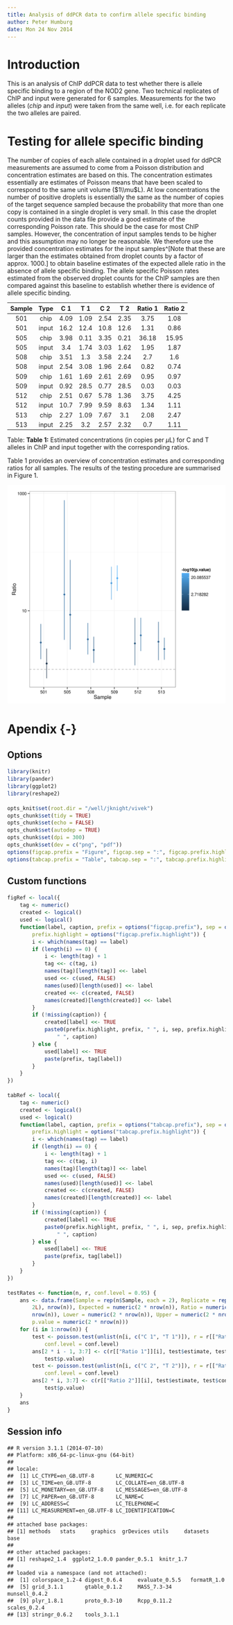 ```yaml
---
title: Analysis of ddPCR data to confirm allele specific binding
author: Peter Humburg
date: Mon 24 Nov 2014
---
```






# Introduction


This is an analysis of ChIP ddPCR data to test whether there is allele specific binding 
to a region of the NOD2 gene. Two technical replicates of ChIP and input were generated
for 6 samples. Measurements for the two 
alleles (_chip_ and _input_) were taken from the same well, i.e. for each
replicate the two alleles are paired.

# Testing for allele specific binding
The number of copies of each allele contained in a droplet used for ddPCR measurements 
are assumed to come from a Poisson distribution and concentration estimates are based on this. 
The concentration estimates essentially are estimates of Poisson means that have been scaled 
to correspond to the same unit volume ($1\\mu$L). At low concentrations the number
of positive droplets is essentially the same as the number of copies of the target
sequence sampled because the probability that more than one copy is contained in a
single droplet is very small. In this case the droplet counts provided in the data file
provide a good estimate of the corresponding Poisson rate. This should be the case for
most ChIP samples. However, the concentration of input samples tends to be higher and this
assumption may no longer be reasonable. We therefore use the provided concentration
estimates for the input samples^[Note that these are larger than the estimates obtained from
droplet counts by a factor of approx. 1000.] to obtain baseline estimates of the expected
allele ratio in the absence of allele specific binding. The allele specific Poisson rates 
estimated from the observed droplet counts for the ChIP samples are then compared 
against this baseline to establish whether there is evidence of allele specific binding.  




|  Sample  |  Type  |  C 1  |  T 1  |  C 2  |  T 2  |  Ratio 1  |  Ratio 2  |
|:--------:|:------:|:-----:|:-----:|:-----:|:-----:|:---------:|:---------:|
|   501    |  chip  | 4.09  | 1.09  | 2.54  | 2.35  |   3.75    |   1.08    |
|   501    | input  | 16.2  | 12.4  | 10.8  | 12.6  |   1.31    |   0.86    |
|   505    |  chip  | 3.98  | 0.11  | 3.35  | 0.21  |   36.18   |   15.95   |
|   505    | input  |  3.4  | 1.74  | 3.03  | 1.62  |   1.95    |   1.87    |
|   508    |  chip  | 3.51  |  1.3  | 3.58  | 2.24  |    2.7    |    1.6    |
|   508    | input  | 2.54  | 3.08  | 1.96  | 2.64  |   0.82    |   0.74    |
|   509    |  chip  | 1.61  | 1.69  | 2.61  | 2.69  |   0.95    |   0.97    |
|   509    | input  | 0.92  | 28.5  | 0.77  | 28.5  |   0.03    |   0.03    |
|   512    |  chip  | 2.51  | 0.67  | 5.78  | 1.36  |   3.75    |   4.25    |
|   512    | input  | 10.7  | 7.99  | 9.59  | 8.63  |   1.34    |   1.11    |
|   513    |  chip  | 2.27  | 1.09  | 7.67  |  3.1  |   2.08    |   2.47    |
|   513    | input  | 2.25  |  3.2  | 2.57  | 2.32  |    0.7    |   1.11    |

Table: **Table 1:** Estimated concentrations (in copies per $\mu$L) for C and T alleles in ChIP and input together with the corresponding ratios.

Table 1 provides an overview of concentration estimates and corresponding
ratios for all samples. The results of the testing procedure are summarised in
Figure 1.







![**Figure 1:** Estimated allele ratios (C/T) with 95% confidence intervals. Ratios have been rescaled such that the expected ratio is 1.](figure/rateTestPlot-1.png) 

# Apendix {-}
## Options


```r
library(knitr)
library(pander)
library(ggplot2)
library(reshape2)

opts_knit$set(root.dir = "/well/jknight/vivek")
opts_chunk$set(tidy = TRUE)
opts_chunk$set(echo = FALSE)
opts_chunk$set(autodep = TRUE)
opts_chunk$set(dpi = 300)
opts_chunk$set(dev = c("png", "pdf"))
options(figcap.prefix = "Figure", figcap.sep = ":", figcap.prefix.highlight = "**")
options(tabcap.prefix = "Table", tabcap.sep = ":", tabcap.prefix.highlight = "**")
```

## Custom functions


```r
figRef <- local({
    tag <- numeric()
    created <- logical()
    used <- logical()
    function(label, caption, prefix = options("figcap.prefix"), sep = options("figcap.sep"), 
        prefix.highlight = options("figcap.prefix.highlight")) {
        i <- which(names(tag) == label)
        if (length(i) == 0) {
            i <- length(tag) + 1
            tag <<- c(tag, i)
            names(tag)[length(tag)] <<- label
            used <<- c(used, FALSE)
            names(used)[length(used)] <<- label
            created <<- c(created, FALSE)
            names(created)[length(created)] <<- label
        }
        if (!missing(caption)) {
            created[label] <<- TRUE
            paste0(prefix.highlight, prefix, " ", i, sep, prefix.highlight, 
                " ", caption)
        } else {
            used[label] <<- TRUE
            paste(prefix, tag[label])
        }
    }
})

tabRef <- local({
    tag <- numeric()
    created <- logical()
    used <- logical()
    function(label, caption, prefix = options("tabcap.prefix"), sep = options("tabcap.sep"), 
        prefix.highlight = options("tabcap.prefix.highlight")) {
        i <- which(names(tag) == label)
        if (length(i) == 0) {
            i <- length(tag) + 1
            tag <<- c(tag, i)
            names(tag)[length(tag)] <<- label
            used <<- c(used, FALSE)
            names(used)[length(used)] <<- label
            created <<- c(created, FALSE)
            names(created)[length(created)] <<- label
        }
        if (!missing(caption)) {
            created[label] <<- TRUE
            paste0(prefix.highlight, prefix, " ", i, sep, prefix.highlight, 
                " ", caption)
        } else {
            used[label] <<- TRUE
            paste(prefix, tag[label])
        }
    }
})

testRates <- function(n, r, conf.level = 0.95) {
    ans <- data.frame(Sample = rep(n$Sample, each = 2), Replicate = rep(c(1L, 
        2L), nrow(n)), Expected = numeric(2 * nrow(n)), Ratio = numeric(2 * 
        nrow(n)), Lower = numeric(2 * nrow(n)), Upper = numeric(2 * nrow(n)), 
        p.value = numeric(2 * nrow(n)))
    for (i in 1:nrow(n)) {
        test <- poisson.test(unlist(n[i, c("C 1", "T 1")]), r = r[["Ratio 1"]][i], 
            conf.level = conf.level)
        ans[2 * i - 1, 3:7] <- c(r[["Ratio 1"]][i], test$estimate, test$conf.int, 
            test$p.value)
        test <- poisson.test(unlist(n[i, c("C 2", "T 2")]), r = r[["Ratio 2"]][i], 
            conf.level = conf.level)
        ans[2 * i, 3:7] <- c(r[["Ratio 2"]][i], test$estimate, test$conf.int, 
            test$p.value)
    }
    ans
}
```

## Session info


```
## R version 3.1.1 (2014-07-10)
## Platform: x86_64-pc-linux-gnu (64-bit)
## 
## locale:
##  [1] LC_CTYPE=en_GB.UTF-8       LC_NUMERIC=C              
##  [3] LC_TIME=en_GB.UTF-8        LC_COLLATE=en_GB.UTF-8    
##  [5] LC_MONETARY=en_GB.UTF-8    LC_MESSAGES=en_GB.UTF-8   
##  [7] LC_PAPER=en_GB.UTF-8       LC_NAME=C                 
##  [9] LC_ADDRESS=C               LC_TELEPHONE=C            
## [11] LC_MEASUREMENT=en_GB.UTF-8 LC_IDENTIFICATION=C       
## 
## attached base packages:
## [1] methods   stats     graphics  grDevices utils     datasets  base     
## 
## other attached packages:
## [1] reshape2_1.4  ggplot2_1.0.0 pander_0.5.1  knitr_1.7    
## 
## loaded via a namespace (and not attached):
##  [1] colorspace_1.2-4 digest_0.6.4     evaluate_0.5.5   formatR_1.0     
##  [5] grid_3.1.1       gtable_0.1.2     MASS_7.3-34      munsell_0.4.2   
##  [9] plyr_1.8.1       proto_0.3-10     Rcpp_0.11.2      scales_0.2.4    
## [13] stringr_0.6.2    tools_3.1.1
```
